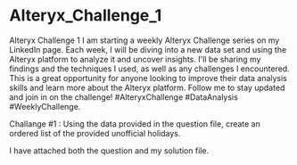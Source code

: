 # Alteryx_Challenge_1
Alteryx Challenge 1
I am starting a weekly Alteryx Challenge series on my LinkedIn page. Each week, I will be diving into a new data set and using the Alteryx platform to analyze it and uncover insights. I'll be sharing my findings and the techniques I used, as well as any challenges I encountered. This is a great opportunity for anyone looking to improve their data analysis skills and learn more about the Alteryx platform. Follow me to stay updated and join in on the challenge! #AlteryxChallenge #DataAnalysis #WeeklyChallenge.



Challange #1 :  Using the data provided in the question file, create an ordered list of the provided unofficial holidays.  



I have attached both the question and my solution file.
